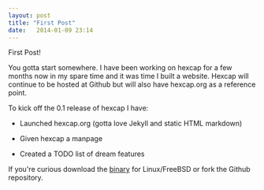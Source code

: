 ```yaml
---
layout: post
title: "First Post"
date:   2014-01-09 23:14
---
```

First Post!

You gotta start somewhere.  I have been working on hexcap for a few months now in my spare time and it was time I built a website.  Hexcap will continue to be hosted at Github but will also have hexcap.org as a reference point.

To kick off the 0.1 release of hexcap I have:

* Launched hexcap.org (gotta love Jekyll and static HTML markdown)

* Given hexcap a manpage

* Created a TODO list of dream features


If you're curious download the [binary](https://github.com/hexcap/hexcap/blob/master/bin/hexcap?raw=true) for Linux/FreeBSD or fork the Github repository.
